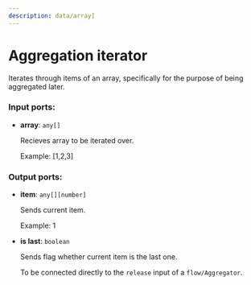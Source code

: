 ```yaml
---
description: data/array]
---
```


# Aggregation iterator

Iterates through items of an array, specifically for the purpose of being aggregated later.

### Input ports:

* __array__: `any[]`

    Recieves array to be iterated over.
    
    Example:
    [1,2,3]

### Output ports:

* __item__: `any[][number]`

    Sends current item.
    
    Example:
    1


* __is last__: `boolean`

    Sends flag whether current item is the last one.
    
    To be connected directly to the `release` input of a `flow/Aggregator`.

